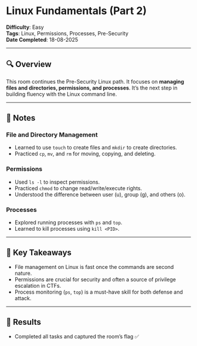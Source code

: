 # Linux Fundamentals (Part 2)  

**Difficulty**: Easy  
**Tags**: Linux, Permissions, Processes, Pre-Security  
**Date Completed**:  18-08-2025

---

## 🔍 Overview  
This room continues the Pre-Security Linux path. It focuses on **managing files and directories, permissions, and processes**. It’s the next step in building fluency with the Linux command line.  

---

## 📝 Notes  

### File and Directory Management  
- Learned to use `touch` to create files and `mkdir` to create directories.  
- Practiced `cp`, `mv`, and `rm` for moving, copying, and deleting.  

### Permissions  
- Used `ls -l` to inspect permissions.  
- Practiced `chmod` to change read/write/execute rights.  
- Understood the difference between user (u), group (g), and others (o).  

### Processes  
- Explored running processes with `ps` and `top`.  
- Learned to kill processes using `kill <PID>`.  

---

## 🧩 Key Takeaways  
- File management on Linux is fast once the commands are second nature.  
- Permissions are crucial for security and often a source of privilege escalation in CTFs.  
- Process monitoring (`ps`, `top`) is a must-have skill for both defense and attack.  

---

## 🎯 Results  
- Completed all tasks and captured the room’s flag ✅  
